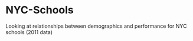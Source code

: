 # NYC-Schools
Looking at relationships between demographics and performance for NYC schools (2011 data)
